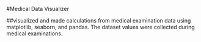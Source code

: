 #Medical Data Visualizer

##visualized and made calculations from medical examination data using matplotlib, seaborn, and pandas. The dataset values were collected during medical examinations.
